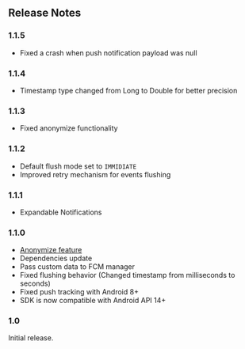 ## Release Notes

### 1.1.5
* Fixed a crash when push notification payload was null

### 1.1.4
* Timestamp type changed from Long to Double for better precision

### 1.1.3
* Fixed anonymize functionality

### 1.1.2
* Default flush mode set to `IMMIDIATE`
* Improved retry mechanism for events flushing


### 1.1.1
* Expandable Notifications

### 1.1.0

* [Anonymize feature](./ANONYMIZE.md)
* Dependencies update
* Pass custom data to FCM manager
* Fixed flushing behavior (Changed timestamp from milliseconds to seconds)
* Fixed push tracking with Android 8+
* SDK is now compatible with Android API 14+  

### 1.0

Initial release.
